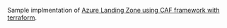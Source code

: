 Sample implmentation of [Azure Landing Zone using CAF framework with terraform](https://github.com/Azure/terraform-azurerm-caf-enterprise-scale). 
